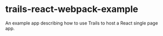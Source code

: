 # trails-react-webpack-example
An example app describing how to use Trails to host a React single page app.
